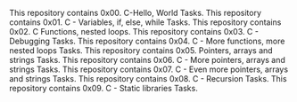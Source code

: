 This repository contains 0x00. C-Hello, World Tasks.
This repository contains 0x01. C - Variables, if, else, while Tasks.
This repository contains 0x02. C Functions, nested loops.
This repository contains 0x03. C - Debugging Tasks.
This repository contains 0x04. C - More functions, more nested loops Tasks.
This repository contains 0x05. Pointers, arrays and strings Tasks.
This repository contains 0x06. C - More pointers, arrays and strings Tasks.
This repository contains 0x07. C - Even more pointers, arrays and strings Tasks.
This repository contains 0x08. C - Recursion Tasks.
This repository contains 0x09. C - Static libraries Tasks.
